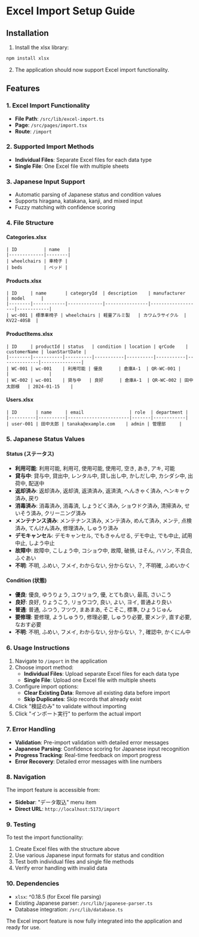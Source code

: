 # Excel Import Setup Guide

## Installation

1. Install the xlsx library:
```bash
npm install xlsx
```

2. The application should now support Excel import functionality.

## Features

### 1. Excel Import Functionality
- **File Path**: `/src/lib/excel-import.ts`
- **Page**: `/src/pages/import.tsx`
- **Route**: `/import`

### 2. Supported Import Methods
- **Individual Files**: Separate Excel files for each data type
- **Single File**: One Excel file with multiple sheets

### 3. Japanese Input Support
- Automatic parsing of Japanese status and condition values
- Supports hiragana, katakana, kanji, and mixed input
- Fuzzy matching with confidence scoring

### 4. File Structure

#### Categories.xlsx
```
| ID          | name   |
|-------------|--------|
| wheelchairs | 車椅子 |
| beds        | ベッド |
```

#### Products.xlsx
```
| ID     | name       | categoryId  | description    | manufacturer      | model      |
|--------|------------|-------------|----------------|-------------------|------------|
| wc-001 | 標準車椅子 | wheelchairs | 軽量アルミ製   | カワムラサイクル  | KV22-40SB  |
```

#### ProductItems.xlsx
```
| ID     | productId | status   | condition | location | qrCode    | customerName | loanStartDate |
|--------|-----------|----------|-----------|----------|-----------|--------------|---------------|
| WC-001 | wc-001    | 利用可能 | 優良      | 倉庫A-1  | QR-WC-001 |              |               |
| WC-002 | wc-001    | 貸与中   | 良好      | 倉庫A-1  | QR-WC-002 | 田中太郎様   | 2024-01-15    |
```

#### Users.xlsx
```
| ID       | name     | email                 | role  | department |
|----------|----------|-----------------------|-------|------------|
| user-001 | 田中太郎 | tanaka@example.com    | admin | 管理部     |
```

### 5. Japanese Status Values

#### Status (ステータス)
- **利用可能**: 利用可能, 利用可, 使用可能, 使用可, 空き, あき, アキ, 可能
- **貸与中**: 貸与中, 貸出中, レンタル中, 貸し出し中, かしだし中, カシダシ中, 出荷中, 配送中
- **返却済み**: 返却済み, 返却済, 返済済み, 返済済, へんきゃく済み, ヘンキャク済み, 戻り
- **消毒済み**: 消毒済み, 消毒済, しょうどく済み, ショウドク済み, 清掃済み, せいそう済み, クリーニング済み
- **メンテナンス済み**: メンテナンス済み, メンテ済み, めんて済み, メンテ, 点検済み, てんけん済み, 修理済み, しゅうり済み
- **デモキャンセル**: デモキャンセル, でもきゃんせる, デモ中止, でも中止, 試用中止, しよう中止
- **故障中**: 故障中, こしょう中, コショウ中, 故障, 破損, はそん, ハソン, 不具合, ふぐあい
- **不明**: 不明, ふめい, フメイ, わからない, 分からない, ？, 不明確, ふめいかく

#### Condition (状態)
- **優良**: 優良, ゆうりょう, ユウリョウ, 優, とても良い, 最高, さいこう
- **良好**: 良好, りょうこう, リョウコウ, 良い, よい, ヨイ, 普通より良い
- **普通**: 普通, ふつう, フツウ, まあまあ, そこそこ, 標準, ひょうじゅん
- **要修理**: 要修理, ようしゅうり, 修理必要, しゅうり必要, 要メンテ, 直す必要, なおす必要
- **不明**: 不明, ふめい, フメイ, わからない, 分からない, ？, 確認中, かくにん中

### 6. Usage Instructions

1. Navigate to `/import` in the application
2. Choose import method:
   - **Individual Files**: Upload separate Excel files for each data type
   - **Single File**: Upload one Excel file with multiple sheets
3. Configure import options:
   - **Clear Existing Data**: Remove all existing data before import
   - **Skip Duplicates**: Skip records that already exist
4. Click "検証のみ" to validate without importing
5. Click "インポート実行" to perform the actual import

### 7. Error Handling

- **Validation**: Pre-import validation with detailed error messages
- **Japanese Parsing**: Confidence scoring for Japanese input recognition
- **Progress Tracking**: Real-time feedback on import progress
- **Error Recovery**: Detailed error messages with line numbers

### 8. Navigation

The import feature is accessible from:
- **Sidebar**: "データ取込" menu item
- **Direct URL**: `http://localhost:5173/import`

### 9. Testing

To test the import functionality:
1. Create Excel files with the structure above
2. Use various Japanese input formats for status and condition
3. Test both individual files and single file methods
4. Verify error handling with invalid data

### 10. Dependencies

- `xlsx`: ^0.18.5 (for Excel file parsing)
- Existing Japanese parser: `/src/lib/japanese-parser.ts`
- Database integration: `/src/lib/database.ts`

The Excel import feature is now fully integrated into the application and ready for use.